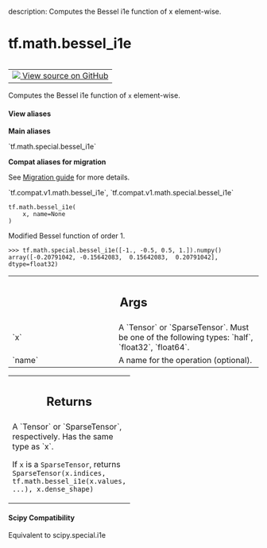 description: Computes the Bessel i1e function of x element-wise.

<div itemscope itemtype="http://developers.google.com/ReferenceObject">
<meta itemprop="name" content="tf.math.bessel_i1e" />
<meta itemprop="path" content="Stable" />
</div>

# tf.math.bessel_i1e

<!-- Insert buttons and diff -->

<table class="tfo-notebook-buttons tfo-api nocontent" align="left">
<td>
  <a target="_blank" href="https://github.com/tensorflow/tensorflow/blob/r2.4/tensorflow/python/ops/special_math_ops.py#L335-L358">
    <img src="https://www.tensorflow.org/images/GitHub-Mark-32px.png" />
    View source on GitHub
  </a>
</td>
</table>



Computes the Bessel i1e function of `x` element-wise.

<section class="expandable">
  <h4 class="showalways">View aliases</h4>
  <p>
<b>Main aliases</b>
<p>`tf.math.special.bessel_i1e`</p>

<b>Compat aliases for migration</b>
<p>See
<a href="https://www.tensorflow.org/guide/migrate">Migration guide</a> for
more details.</p>
<p>`tf.compat.v1.math.bessel_i1e`, `tf.compat.v1.math.special.bessel_i1e`</p>
</p>
</section>

<pre class="devsite-click-to-copy prettyprint lang-py tfo-signature-link">
<code>tf.math.bessel_i1e(
    x, name=None
)
</code></pre>



<!-- Placeholder for "Used in" -->

Modified Bessel function of order 1.

```
>>> tf.math.special.bessel_i1e([-1., -0.5, 0.5, 1.]).numpy()
array([-0.20791042, -0.15642083,  0.15642083,  0.20791042], dtype=float32)
```

<!-- Tabular view -->
 <table class="responsive fixed orange">
<colgroup><col width="214px"><col></colgroup>
<tr><th colspan="2"><h2 class="add-link">Args</h2></th></tr>

<tr>
<td>
`x`
</td>
<td>
A `Tensor` or `SparseTensor`. Must be one of the following types: `half`,
`float32`, `float64`.
</td>
</tr><tr>
<td>
`name`
</td>
<td>
A name for the operation (optional).
</td>
</tr>
</table>



<!-- Tabular view -->
 <table class="responsive fixed orange">
<colgroup><col width="214px"><col></colgroup>
<tr><th colspan="2"><h2 class="add-link">Returns</h2></th></tr>
<tr class="alt">
<td colspan="2">
A `Tensor` or `SparseTensor`, respectively. Has the same type as `x`.



If `x` is a `SparseTensor`, returns
`SparseTensor(x.indices, tf.math.bessel_i1e(x.values, ...), x.dense_shape)`
</td>
</tr>

</table>



#### Scipy Compatibility
Equivalent to scipy.special.i1e

